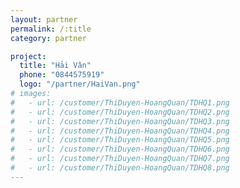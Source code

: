 ```yaml
---
layout: partner
permalink: /:title
category: partner

project:
  title: "Hải Vân"
  phone: "0844575919"
  logo: "/partner/HaiVan.png"
# images:
#   - url: /customer/ThiDuyen-HoangQuan/TDHQ1.png
#   - url: /customer/ThiDuyen-HoangQuan/TDHQ2.png
#   - url: /customer/ThiDuyen-HoangQuan/TDHQ3.png
#   - url: /customer/ThiDuyen-HoangQuan/TDHQ4.png
#   - url: /customer/ThiDuyen-HoangQuan/TDHQ5.png
#   - url: /customer/ThiDuyen-HoangQuan/TDHQ6.png
#   - url: /customer/ThiDuyen-HoangQuan/TDHQ7.png
#   - url: /customer/ThiDuyen-HoangQuan/TDHQ8.png
---
```

